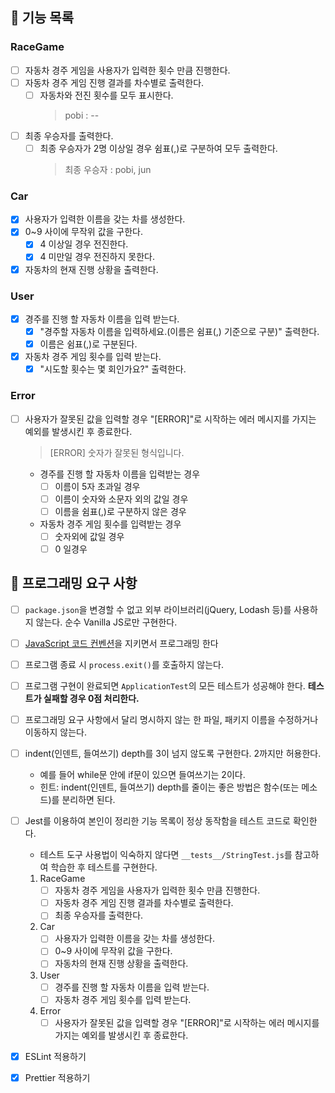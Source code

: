 ## 🚀 기능 목록

### RaceGame

- [ ] 자동차 경주 게임을 사용자가 입력한 횟수 만큼 진행한다.
- [ ] 자동차 경주 게임 진행 결과를 차수별로 출력한다.
  - [ ] 자동차와 전진 횟수를 모두 표시한다.
    > pobi : --
- [ ] 최종 우승자를 출력한다.
  - [ ] 최종 우승자가 2명 이상일 경우 쉼표(,)로 구분하여 모두 출력한다.
    > 최종 우승자 : pobi, jun

### Car

- [x] 사용자가 입력한 이름을 갖는 차를 생성한다.
- [x] 0~9 사이에 무작위 값을 구한다.
  - [x] 4 이상일 경우 전진한다.
  - [x] 4 미만일 경우 전진하지 못한다.
- [x] 자동차의 현재 진행 상황을 출력한다.

### User

- [x] 경주를 진행 할 자동차 이름을 입력 받는다.
  - [x] "경주할 자동차 이름을 입력하세요.(이름은 쉼표(,) 기준으로 구분)" 출력한다.
  - [x] 이름은 쉼표(,)로 구분된다.
- [x] 자동차 경주 게임 횟수를 입력 받는다.
  - [x] "시도할 횟수는 몇 회인가요?" 출력한다.

### Error

- [ ] 사용자가 잘못된 값을 입력할 경우 "[ERROR]"로 시작하는 에러 메시지를 가지는 예외를 발생시킨 후 종료한다.

  > [ERROR] 숫자가 잘못된 형식입니다.

  - 경주를 진행 할 자동차 이름을 입력받는 경우
    - [ ] 이름이 5자 초과일 경우
    - [ ] 이름이 숫자와 소문자 외의 값일 경우
    - [ ] 이름을 쉼표(,)로 구분하지 않은 경우
  - 자동차 경주 게임 횟수를 입력받는 경우
    - [ ] 숫자외에 값일 경우
    - [ ] 0 일경우

## 🎯 프로그래밍 요구 사항

- [ ] `package.json`을 변경할 수 없고 외부 라이브러리(jQuery, Lodash 등)를 사용하지 않는다. 순수 Vanilla JS로만 구현한다.
- [ ] [JavaScript 코드 컨벤션](https://github.com/woowacourse/woowacourse-docs/tree/main/styleguide/javascript)을 지키면서 프로그래밍 한다
- [ ] 프로그램 종료 시 `process.exit()`를 호출하지 않는다.
- [ ] 프로그램 구현이 완료되면 `ApplicationTest`의 모든 테스트가 성공해야 한다. **테스트가 실패할 경우 0점 처리한다.**
- [ ] 프로그래밍 요구 사항에서 달리 명시하지 않는 한 파일, 패키지 이름을 수정하거나 이동하지 않는다.
- [ ] indent(인덴트, 들여쓰기) depth를 3이 넘지 않도록 구현한다. 2까지만 허용한다.
  - 예를 들어 while문 안에 if문이 있으면 들여쓰기는 2이다.
  - 힌트: indent(인덴트, 들여쓰기) depth를 줄이는 좋은 방법은 함수(또는 메소드)를 분리하면 된다.
- [ ] Jest를 이용하여 본인이 정리한 기능 목록이 정상 동작함을 테스트 코드로 확인한다.

  - 테스트 도구 사용법이 익숙하지 않다면 `__tests__/StringTest.js`를 참고하여 학습한 후 테스트를 구현한다.

  1. RaceGame
     - [ ] 자동차 경주 게임을 사용자가 입력한 횟수 만큼 진행한다.
     - [ ] 자동차 경주 게임 진행 결과를 차수별로 출력한다.
     - [ ] 최종 우승자를 출력한다.
  2. Car
     - [ ] 사용자가 입력한 이름을 갖는 차를 생성한다.
     - [ ] 0~9 사이에 무작위 값을 구한다.
     - [ ] 자동차의 현재 진행 상황을 출력한다.
  3. User
     - [ ] 경주를 진행 할 자동차 이름을 입력 받는다.
     - [ ] 자동차 경주 게임 횟수를 입력 받는다.
  4. Error
     - [ ] 사용자가 잘못된 값을 입력할 경우 "[ERROR]"로 시작하는 에러 메시지를 가지는 예외를 발생시킨 후 종료한다.

- [x] ESLint 적용하기
- [x] Prettier 적용하기
